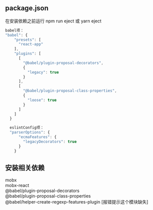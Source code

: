 ## package.json
在安装依赖之前运行 npm run eject 或 yarn eject
```javascript
babel项：
"babel": {
    "presets": [
      "react-app"
    ],
    "plugins": [
      [
        "@babel/plugin-proposal-decorators",
        {
          "legacy": true
        }
      ],
      [
        "@babel/plugin-proposal-class-properties",
        {
          "loose": true
        }
      ]
    ]
  }

  eslintConfig项：
  "parserOptions": {
      "ecmaFeatures": {
        "legacyDecorators": true
      }
    }
```

## 安装相关依赖

mobx <br>
mobx-react <br>
@babel/plugin-proposal-decorators <br>
@babel/plugin-proposal-class-properties <br>
@babel/helper-create-regexp-features-plugin [报错提示这个模块缺失]


